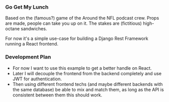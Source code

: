 ### Go Get My Lunch

Based on the (famous?) game of the Around the NFL podcast crew. Props are made, people can take you up on it. The stakes are (fictitious) high-octane sandwiches. 

For now it's a simple use-case for building a Django Rest Framework running a React frontend. 

### Development Plan

 * For now I want to use this example to get a better handle on React. 
 * Later I will decouple the frontend from the backend completely and use JWT for authentication. 
 * Then using different frontend techs (and maybe different backends with the same database) be able to mix and match them, as long as the API is consistent between them this should work.
